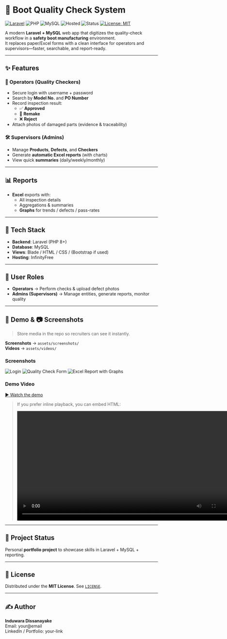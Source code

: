 # 🥾 Boot Quality Check System

[![Laravel](https://img.shields.io/badge/Laravel-Framework-FF2D20?logo=laravel&logoColor=white)](https://laravel.com/)
![PHP](https://img.shields.io/badge/PHP-8%2B-777BB4?logo=php&logoColor=white)
![MySQL](https://img.shields.io/badge/MySQL-Database-4479A1?logo=mysql&logoColor=white)
![Hosted](https://img.shields.io/badge/Hosted-InfinityFree-2C6BFF)
![Status](https://img.shields.io/badge/Status-Portfolio%20Project-8A2BE2)
[![License: MIT](https://img.shields.io/badge/License-MIT-green.svg)](LICENSE)

A modern **Laravel + MySQL** web app that digitizes the quality-check workflow in a **safety boot manufacturing** environment.  
It replaces paper/Excel forms with a clean interface for operators and supervisors—faster, searchable, and report-ready.

---

## ✨ Features

### 👷 Operators (Quality Checkers)
- Secure login with username + password
- Search by **Model No.** and **PO Number**
- Record inspection result:
  - ✅ **Approved**
  - 🔄 **Remake**
  - ❌ **Reject**
- Attach photos of damaged parts (evidence & traceability)

### 🛠️ Supervisors (Admins)
- Manage **Products**, **Defects**, and **Checkers**
- Generate **automatic Excel reports** (with charts)
- View quick **summaries** (daily/weekly/monthly)

---

## 📊 Reports
- **Excel** exports with:
  - All inspection details
  - Aggregations & summaries
  - **Graphs** for trends / defects / pass-rates

---

## 🧱 Tech Stack
- **Backend**: Laravel (PHP 8+)
- **Database**: MySQL
- **Views**: Blade / HTML / CSS / (Bootstrap if used)
- **Hosting**: InfinityFree

---

## 👤 User Roles
- **Operators** → Perform checks & upload defect photos  
- **Admins (Supervisors)** → Manage entities, generate reports, monitor quality

---

## 🎥 Demo & 📷 Screenshots

> Store media in the repo so recruiters can see it instantly.

**Screenshots** → `assets/screenshots/`  
**Videos** → `assets/videos/`  

### Screenshots
<!-- Replace these filenames with yours -->
![Login](assets/screenshots/login.png)
![Quality Check Form](assets/screenshots/qc-form.png)
![Excel Report with Graphs](assets/screenshots/report-graphs.png)

### Demo Video
<!-- Prefer MP4 under 100 MB or a short GIF -->
[▶ Watch the demo](assets/videos/demo.mp4)

> If you prefer inline playback, you can embed HTML:
>
> <video src="assets/videos/demo.mp4" controls title="QC Demo" width="720"></video>

---

## 📌 Project Status
Personal **portfolio project** to showcase skills in Laravel + MySQL + reporting.

---

## 📄 License
Distributed under the **MIT License**. See [`LICENSE`](LICENSE).

---

## ✍️ Author
**Induwara Dissanayake**  
Email: your@email  
LinkedIn / Portfolio: your-link
